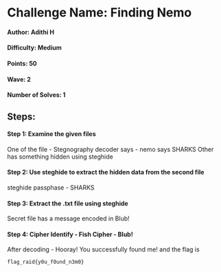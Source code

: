 # Challenge Name: Finding Nemo

#### Author: Adithi H

#### Difficulty: Medium

#### Points: 50

#### Wave: 2

#### Number of Solves: 1

## Steps:
#### Step 1: Examine the given files
One of the file - Stegnography decoder says - nemo says SHARKS
Other has something hidden using steghide

#### Step 2: Use steghide to extract the hidden data from the second file
steghide passphase - SHARKS

#### Step 3: Extract the .txt file using steghide
Secret file has a message encoded in Blub! 

#### Step 4: Cipher Identify - Fish Cipher - Blub!
After decoding - Hooray! You successfully found me!
and the flag is 
```
flag_raid{y0u_f0und_n3m0}
```